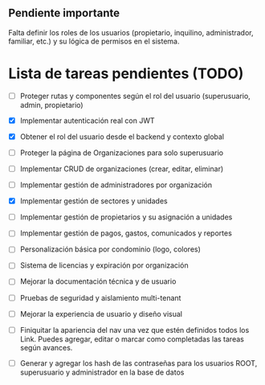 ## Pendiente importante
Falta definir los roles de los usuarios (propietario, inquilino, administrador, familiar, etc.) y su lógica de permisos en el sistema.
# Lista de tareas pendientes (TODO)

- [ ] Proteger rutas y componentes según el rol del usuario (superusuario, admin, propietario)
- [x] Implementar autenticación real con JWT
- [x] Obtener el rol del usuario desde el backend y contexto global
- [ ] Proteger la página de Organizaciones para solo superusuario
- [ ] Implementar CRUD de organizaciones (crear, editar, eliminar)
- [ ] Implementar gestión de administradores por organización
- [x] Implementar gestión de sectores y unidades
- [ ] Implementar gestión de propietarios y su asignación a unidades
- [ ] Implementar gestión de pagos, gastos, comunicados y reportes
- [ ] Personalización básica por condominio (logo, colores)
- [ ] Sistema de licencias y expiración por organización
- [ ] Mejorar la documentación técnica y de usuario
- [ ] Pruebas de seguridad y aislamiento multi-tenant
- [ ] Mejorar la experiencia de usuario y diseño visual
- [ ] Finiquitar la apariencia del nav una vez que estén definidos todos los Link.
Puedes agregar, editar o marcar como completadas las tareas según avances.

 - [ ] Generar y agregar los hash de las contraseñas para los usuarios ROOT, superusuario y administrador en la base de datos
